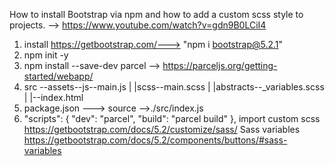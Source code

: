 How to install Bootstrap via npm and how to add a custom scss style to projects. --> https://www.youtube.com/watch?v=gdn9B0LCiI4

1. install https://getbootstrap.com/---> "npm i bootstrap@5.2.1" 
2. npm init -y
3. npm install --save-dev parcel --> https://parceljs.org/getting-started/webapp/
4. src --assets--js--main.js
        |       |scss--main.scss
        |            |abstracts--_variables.scss
        |
        |--index.html
5. package.json ---> source -->./src/index.js
6. "scripts": {
    "dev": "parcel",
    "build": "parcel build"
  },
import custom scss
https://getbootstrap.com/docs/5.2/customize/sass/
Sass variables 
https://getbootstrap.com/docs/5.2/components/buttons/#sass-variables